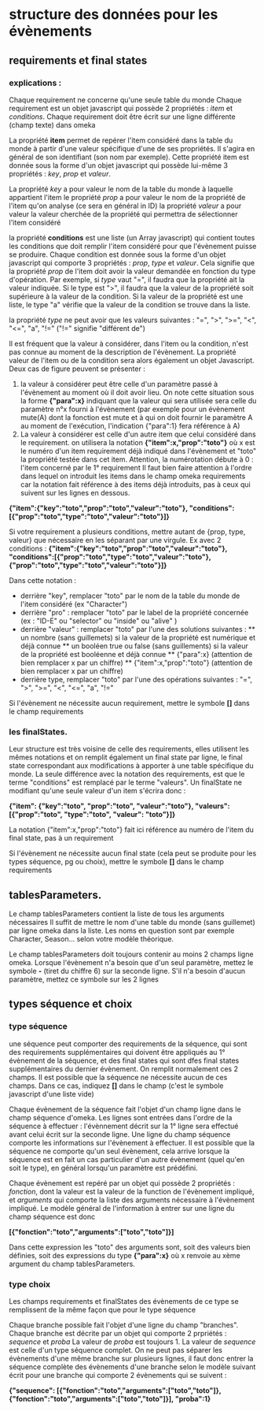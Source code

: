 # structure des données pour les évènements

## requirements et final states

### explications :

Chaque requirement ne concerne qu'une seule table du monde
Chaque requirement est un objet javascript qui possède 2 propriétés : _item_ et _conditions_. 
Chaque requirement doit être écrit sur une ligne différente (champ texte) dans omeka

La propriété __item__ permet de repérer l'item considéré dans la table du monde à partir d'une valeur spécifique d'une de ses propriétés. Il s'agira en général de son identifiant (son nom par exemple). Cette propriété item est donnée sous la forme d'un objet javascript qui possède lui-même 3 propriétés : _key_, _prop_ et _valeur_.

La propriété _key_ a pour valeur le nom de la table du monde à laquelle appartient l'item
le propriété _prop_ a pour valeur le nom de la propriété de l'item qu'on analyse (ce sera en général in ID)
la propriété _valeur_ a pour valeur la valeur cherchée de la propriété qui permettra de sélectionner l'item considéré


la propriété __conditions__ est une liste (un Array javascript) qui contient toutes les conditions que doit remplir l'item considéré pour que l'évènement puisse se produire.
Chaque condition est donnée sous la forme d'un objet javascript qui comporte 3 propriétés : _prop_, _type_ et _valeur_. Cela signifie que la propriété _prop_ de l'item doit avoir la valeur demandée en fonction du type d'opération. Par exemple, si _type_ vaut "=", il faudra que la propriété ait la valeur indiquée. Si le type est ">", il faudra que la valeur de la propriété soit supérieure à la valeur de la condition. Si la valeur de la propriété est une liste, le type "a" vérifie que la valeur de la condition se trouve dans la liste. 

la propriété _type_ ne peut avoir que les valeurs suivantes : "=", ">", ">=", "<", "<=", "a", "!=" ("!=" signifie "différent de")

Il est fréquent que la valeur à considérer, dans l'item ou la condition, n'est pas connue au moment de la description de l'évènement. La propriété valeur de l'item ou de la condition sera alors également un objet Javascript. Deux cas de figure peuvent se présenter :
1) la valeur à considérer peut être celle d'un paramètre passé à l'évènement au moment où il doit avoir lieu. On note cette situation sous la forme __{"para":x}__  indiquant que la valeur qui sera utilisée sera celle du paramètre n°x fourni à l'évènement (par exemple pour un évènement mute(A) dont la fonction est mute et à qui on doit fournir le paramètre A au moment de l'exécution, l'indication {"para":1} fera référence à A)
2) La valeur à considérer est celle d'un autre item que celui considéré dans le requirement. on utilisera la notation __{"item":x,"prop":"toto"}__ où x est le numéro d'un item requirement déjà indiqué dans l'évènement et "toto" la propriété testée dans cet item. Attention, la numérotation débute à 0 : l'item concerné par le 1° requirement
Il faut bien faire attention à l'ordre dans lequel on introduit les items dans le champ omeka requirements car la notation fait référence à des items déjà introduits, pas à ceux qui suivent sur les lignes en dessous. 

__{"item":{"key":"toto","prop":"toto","valeur":"toto"}, "conditions":[{"prop":"toto","type":"toto","valeur":"toto"}]}__

Si votre requirement a plusieurs conditions, mettre autant de {prop, type, valeur} que nécessaire en les séparant par une virgule. Ex avec 2 conditions :
__{"item":{"key":"toto","prop":"toto","valeur":"toto"}, "conditions":[{"prop":"toto","type":"toto","valeur":"toto"}, {"prop":"toto","type":"toto","valeur":"toto"}]}__

Dans cette notation : 
* derrière "key", remplacer "toto" par le nom de la table du monde de l'item considéré (ex "Character")
* derrière "pro" : remplacer "toto" par le label de la propriété concernée (ex : "ID-E" ou "selector" ou "inside" ou "alive" )
* derrière "valeur" : remplacer "toto" par l'une des solutions suivantes :
	** un nombre (sans guillemets) si la valeur de la propriété est numérique et déjà connue
	** un booléen true ou false (sans guillements) si la valeur de la propriété est booléenne et déjà connue
	** {"para":x}			(attention de bien remplacer x par un chiffre)
	** {"item":x,"prop":"toto"}	(attention de bien remplacer x par un chiffre)
* derrière type, remplacer "toto" par l'une des opérations suivantes : "=", ">", ">=", "<", "<=", "a", "!="

Si l'évènement ne nécessite aucun requirement, mettre le symbole __[]__ dans le champ requirements


### les finalStates.

Leur structure est très voisine de celle des requirements, elles utilisent les mêmes notations et on remplit également un final state par ligne, le final state correspondant aux modifications à apporter à une table spécifique du monde. La seule différence avec la notation des requirements, est que le terme "conditions" est remplacé par le terme "valeurs". Un finalState ne modifiant qu'une seule valeur d'un item s'écrira donc :

__{"item": {"key":"toto", "prop":"toto", "valeur":"toto"}, "valeurs":[{"prop":"toto", "type":"toto", "valeur": "toto"}]}__

La notation {"item":x,"prop":"toto"} fait ici référence au numéro de l'item du final state, pas à un requirement

Si l'évènement ne nécessite aucun final state (cela peut se produite pour les types séquence, pg ou choix), mettre le symbole __[]__ dans le champ requirements

## tablesParameters.

Le champ tablesParameters contient la liste de tous les arguments nécessaires Il suffit de mettre le nom d'une table du monde (sans guillemet) par ligne omeka dans la liste. Les noms en question sont par exemple Character, Season... selon votre modèle théorique.

Le champ tablesParameters doit toujours contenir au moins 2 champs ligne omeka. Lorsque l'évènement n'a besoin que d'un seul paramètre, mettez le symbole __-__ (tiret du chiffre 6) sur la seconde ligne. S'il n'a besoin d'aucun paramètre, mettez ce symbole sur les 2 lignes

## types séquence et choix

### type séquence

une séquence peut comporter des requirements de la séquence, qui sont des requirements supplémentaires qui doivent être appliqués au 1° évènement de la séquence, et des final states qui sont dfes final states supplémentaires du dernier évènement. On remplit normalement ces 2 champs. Il est possible que la séquence ne nécessite aucun de ces champs. Dans ce cas, indiquez __[]__ dans le champ (c'est le symbole javascript d'une liste vide)

Chaque évènement de la séquence fait l'objet d'un champ ligne dans le champ séquence d'omeka. Les lignes sont entrées dans l'ordre de la séquence à effectuer : l'évènnement décrit sur la 1° ligne sera effectué avant celui écrit sur la seconde ligne. Une ligne du champ séquence comporte les informations sur l'évènement à effectuer. Il est possible que la séquence ne comporte qu'un seul évènement, cela arrive lorsque la séquence est en fait un cas particulier d'un autre évènement (quel qu'en soit le type), en général lorsqu'un paramètre est prédéfini. 

Chaque évènement est repéré par un objet qui possède 2 propriétés : _fonction_, dont la valeur est la valeur de la function de l'évènement impliqué, et _arguments_ qui comporte la liste des arguments nécessaire à l'évènement impliqué. Le modèle général de l'information à entrer sur une ligne du champ séquence est donc

__[{"fonction":"toto","arguments":["toto","toto"]}]__   

Dans cette expression les "toto" des arguments sont, soit des valeurs bien définies, soit des expressions du type __{"para":x}__ où x renvoie au xème argument du champ tablesParameters.

### type choix
Les champs requirements et finalStates des évènements de ce type se remplissent de la même façon que pour le type séquence

Chaque branche possible fait l'objet d'une ligne du champ "branches". Chaque branche est décrite par un objet qui comporte 2 prpriétés : _sequence_ et _proba_ La valeur de _proba_ est toujours 1. La valeur de _sequence_ est celle d'un type séquence complet. On ne peut pas séparer les évènements d'une même branche sur plusieurs lignes, il faut donc entrer la séquence complète des évènements d'une branche selon le modèle suivant écrit pour une branche qui comporte 2 évènements qui se suivent :

__{"sequence": [{"fonction":"toto","arguments":["toto","toto"]}, {"fonction":"toto","arguments":["toto","toto"]}], "proba":1}__

